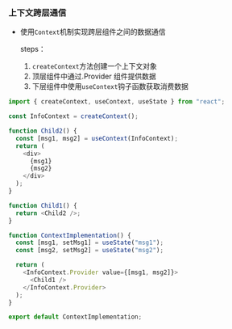 ### 上下文跨层通信

- 使用`Context`机制实现跨层组件之间的数据通信

  steps：

  1. `createContext`方法创建一个上下文对象
  2. 顶层组件中通过.Provider 组件提供数据
  3. 下层组件中使用`useContext`钩子函数获取消费数据

```javascript
import { createContext, useContext, useState } from "react";

const InfoContext = createContext();

function Child2() {
  const [msg1, msg2] = useContext(InfoContext);
  return (
    <div>
      {msg1}
      {msg2}
    </div>
  );
}

function Child1() {
  return <Child2 />;
}

function ContextImplementation() {
  const [msg1, setMsg1] = useState("msg1");
  const [msg2, setMsg2] = useState("msg2");

  return (
    <InfoContext.Provider value={[msg1, msg2]}>
      <Child1 />
    </InfoContext.Provider>
  );
}

export default ContextImplementation;
```
